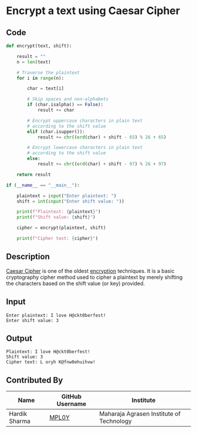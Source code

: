 # Encrypt a text using Caesar Cipher

## Code
```python
def encrypt(text, shift):

    result = ""
    n = len(text)

    # Traverse the plaintext
    for i in range(n):

        char = text[i]

        # Skip spaces and non-alphabets
        if (char.isalpha() == False):
            result += char

        # Encrypt uppercase characters in plain text
        # according to the shift value
        elif (char.isupper()):
            result += chr((ord(char) + shift - 65) % 26 + 65)

        # Encrypt lowercase characters in plain text
        # according to the shift value
        else:
            result += chr((ord(char) + shift - 97) % 26 + 97)

    return result

if (__name__ == "__main__"):

    plaintext = input("Enter plaintext: ")
    shift = int(input("Enter shift value: "))

    print(f"Plaintext: {plaintext}")
    print(f"Shift value: {shift}")

    cipher = encrypt(plaintext, shift)

    print(f"Cipher text: {cipher}")
```

## Description
[Caesar Cipher](https://www.geeksforgeeks.org/caesar-cipher-in-cryptography/) is one of the oldest [encryption](https://medium.com/searchencrypt/what-is-encryption-how-does-it-work-e8f20e340537#:~:text=Encryption%20is%20a%20process%20that,%2C%20or%20decrypt%2C%20the%20information.) techniques. It is a basic cryptography cipher method used to cipher a plaintext by merely shifting the characters based on the shift value (or key) provided.

## Input
```
Enter plaintext: I love H@ckt0berfest!       
Enter shift value: 3
```

## Output
```
Plaintext: I love H@ckt0berfest!
Shift value: 3
Cipher text: L oryh K@fnw0ehuihvw!
```

## Contributed By

| Name | GitHub Username | Institute |
| --- | --- | --- |
| Hardik Sharma | [MPL0Y](https://github.com/MPL0Y) | Maharaja Agrasen Institute of Technology |
